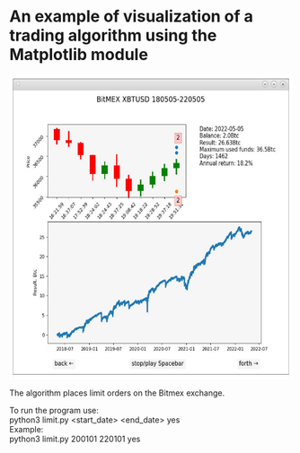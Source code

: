 # An example of visualization of a trading algorithm using the Matplotlib module
<img src="https://github.com/evgrmn/algo/blob/main/algo_img.jpg" width="600" height="542">

The algorithm places limit orders on the Bitmex exchange.  

To run the program use:  
python3 limit.py <start_date> <end_date> yes  
Example:  
python3 limit.py 200101 220101 yes
